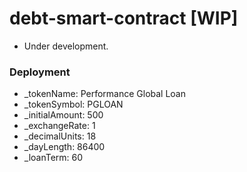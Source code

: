 # debt-smart-contract [WIP]
* Under development.

### Deployment

 * _tokenName:  Performance Global Loan
 * _tokenSymbol:  PGLOAN
 * _initialAmount: 500
 * _exchangeRate:   1
 * _decimalUnits:   18
 * _dayLength:  86400
 * _loanTerm:   60